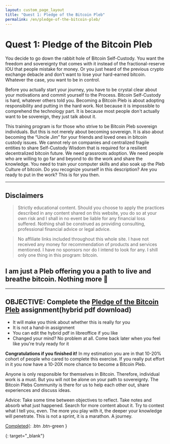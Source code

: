 ```yaml
---
layout: custom_page_layout
title: "Quest 1: Pledge of the Bitcoin Pleb"
permalink: /en/pledge-of-the-bitcoin-pleb/
---
```

# Quest 1: Pledge of the Bitcoin Pleb


You decide to go down the rabbit hole of Bitcoin Self-Custody. You want the freedom and sovereignty that comes with it instead of the fractional-reserve IOU that people mistake for money. Or you just heard of the previous crypto exchange debacle and don’t want to lose your hard-earned bitcoin. Whatever the case, you want to be in control.

Before you actually start your journey, you have to be crystal clear about your motivations and commit yourself to the Process. Bitcoin Self-Custody is hard, whatever others told you. Becoming a Bitcoin Pleb is about adopting responsibility and putting in the hard work. Not because it is impossible to comprehend the technology part. It is because most people don't actually want to be sovereign, they just talk about it.

This training program is for those who strive to be Bitcoin Pleb sovereign individuals. But this is not merely about becoming sovereign. It is also about becoming the “Uncle Jim” for your friends and loved ones in bitcoin custody issues. We cannot rely on companies and centralized fragile entities to share Self-Custody Wisdom that is required for a resilient decentralized bitcoin future. We need grassroots adoption. We need people who are willing to go far and beyond to do the work and share the knowledge. You need to train your computer skills and also soak up the Pleb Culture of bitcoin. Do you recognize yourself in this description? Are you ready to put in the work? This is for you then.

---

## Disclaimers
> Strictly educational content. Should you choose to apply the practices described in any content shared on this website, you do so at your own risk and I shall in no event be liable for any financial loss suffered. Nothing shall be construed as providing consulting, professional financial advice or legal advice.

> No affiliate links included throughout this whole site. I have not received any money for recommendation of products and services mentioned. I have no sponsors nor do I intend to look for any. I shill only one thing in this program: bitcoin.

## I am just a Pleb offering you a path to live and breathe bitcoin. Nothing more 🤙

---

## OBJECTIVE: Complete the [Pledge of the Bitcoin Pleb] assignment(hybrid pdf download)
* It will make you think about whether this is really for you
* It is not a hand-in assignment
* You can edit the hybrid pdf in libreoffice if you like
* Changed your mind? No problem at all. Come back later when you feel like you're truly ready for it

**Congratulations if you finished it!**
In my estimation you are in that 10-20% cohort of people who cared to complete this exercise. If you really put effort in it you now have a 10-20X more chance to become a Bitcoin Pleb.

Anyone is only responsible for themselves in Bitcoin. Therefore, individual work is a must. But you will not be alone on your path to sovereignty. The Bitcoin Plebs Community is there for us to help each other out, share experiences and discuss ideas.

Advice: Take some time between objectives to reflect. Take notes and absorb what just happened. Search for more content about it. Try to contest what I tell you, even. The more you play with it, the deeper your knowledge will penetrate. This is not a sprint, it is a marathon. A journey.

[Completed](/get-on-board/){: .btn .btn-green }


[Pledge of the Bitcoin Pleb]: /assets/pdf/pledge_of_the_bitcoin_pleb.pdf
{: target="_blank"}
